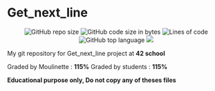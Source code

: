 # Get_next_line
<p align="center"> 
<img alt="GitHub repo size" src="https://img.shields.io/github/repo-size/bycop/42-get_next_line">
<img alt="GitHub code size in bytes" src="https://img.shields.io/github/languages/code-size/bycop/42-get_next_line">
<img alt="Lines of code" src="https://img.shields.io/tokei/lines/github/bycop/42-get_next_line">
<img alt="GitHub top language" src="https://img.shields.io/github/languages/top/bycop/42-get_next_line">
<img src="https://hits.seeyoufarm.com/api/count/incr/badge.svg?url=https%3A%2F%2Fgithub.com%2Fbycop%2F42-get_next_line%2F&count_bg=%233062F3&title_bg=%23555555&icon=&icon_color=%23E7E7E7&title=Views&edge_flat=false"/>
</p>

My git repository for Get_next_line project at **42 school**

Graded by Moulinette : **115%**
Graded by students : **115%**

**Educational purpose only, Do not copy any of theses files**
